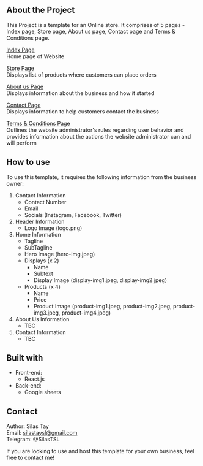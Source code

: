 ## About the Project

This Project is a template for an Online store. It comprises of 5 pages - Index page, Store page, About us page, Contact page and Terms & Conditions page.

<ins>Index Page</ins><br>
Home page of Website

<ins>Store Page</ins><br>
Displays list of products where customers can place orders

<ins>About us Page</ins><br>
Displays information about the business and how it started

<ins>Contact Page</ins><br>
Displays information to help customers contact the business

<ins>Terms & Conditions Page</ins><br>
Outlines the website administrator's rules regarding user behavior and provides information about the actions the website administrator can and will perform

## How to use

To use this template, it requires the following information from the business owner:

1. Contact Information
    - Contact Number
    - Email
    - Socials (Instagram, Facebook, Twitter)
2. Header Information
    - Logo Image (logo.png)
3. Home Information
    - Tagline
    - SubTagline
    - Hero Image (hero-img.jpeg)
    - Displays (x 2)
        - Name
        - Subtext
        - Display Image (display-img1.jpeg, display-img2.jpeg)
    - Products (x 4)
        - Name
        - Price
        - Product Image (product-img1.jpeg, product-img2.jpeg, product-img3.jpeg, product-img4.jpeg)
4. About Us Information
    - TBC
5. Contact Information
    - TBC

## Built with

- Front-end:
    - React.js
- Back-end:
    - Google sheets
    
## Contact
Author: Silas Tay<br>
Email: silastaysl@gmail.com<br>
Telegram: @SilasTSL<br>

If you are looking to use and host this template for your own business, feel free to contact me!

